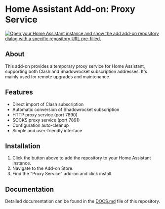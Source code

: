 # Home Assistant Add-on: Proxy Service

[![Open your Home Assistant instance and show the add add-on repository dialog with a specific repository URL pre-filled.](https://my.home-assistant.io/badges/supervisor_add_addon_repository.svg)](https://my.home-assistant.io/redirect/supervisor_add_addon_repository/?repository_url=https%3A%2F%2Fgithub.com%2Fsymi-daguo%2Fha-proxy-addon)

## About

This add-on provides a temporary proxy service for Home Assistant, supporting both Clash and Shadowrocket subscription addresses. It's mainly used for remote upgrades and maintenance.

## Features

- Direct import of Clash subscription
- Automatic conversion of Shadowrocket subscription
- HTTP proxy service (port 7890)
- SOCKS proxy service (port 7891)
- Configuration auto-cleanup
- Simple and user-friendly interface

## Installation

1. Click the button above to add the repository to your Home Assistant instance.
2. Navigate to the Add-on Store.
3. Find the "Proxy Service" add-on and click install.

## Documentation

Detailed documentation can be found in the [DOCS.md](addons/proxy_service/DOCS.md) file of this repository.
